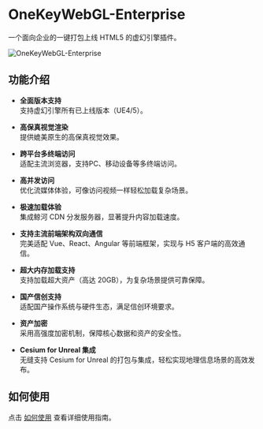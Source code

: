 # OneKeyWebGL-Enterprise

一个面向企业的一键打包上线 HTML5 的虚幻引擎插件。

![OneKeyWebGL-Enterprise](https://cdn.ginhe.cn/1835029661/%E9%B2%B8%E8%B7%83%E9%93%B6%E6%B2%B3/%E8%99%9A%E5%B9%BB%E4%B8%8A%E7%BA%BF%E4%BA%86/%E5%AE%98%E7%BD%91%E7%B4%A0%E6%9D%90/OneKeyWebGL.png)

## 功能介绍
- **全面版本支持**  
  支持虚幻引擎所有已上线版本（UE4/5）。
  
- **高保真视觉渲染**  
  提供媲美原生的高保真视觉效果。

- **跨平台多终端访问**  
  适配主流浏览器，支持PC、移动设备等多终端访问。

- **高并发访问**  
  优化流媒体体验，可像访问视频一样轻松加载复杂场景。

- **极速加载体验**  
  集成鲸河 CDN 分发服务器，显著提升内容加载速度。

- **支持主流前端架构双向通信**  
  完美适配 Vue、React、Angular 等前端框架，实现与 H5 客户端的高效通信。

- **超大内存加载支持**  
  支持加载超大资产（高达 20GB），为复杂场景提供可靠保障。

- **国产信创支持**  
  适配国产操作系统与硬件生态，满足信创环境要求。

- **资产加密**  
  采用高强度加密机制，保障核心数据和资产的安全性。

- **Cesium for Unreal 集成**  
  无缝支持 Cesium for Unreal 的打包与集成，轻松实现地理信息场景的高效发布。

## 如何使用  
点击 [如何使用](https://support.qq.com/products/673962/faqs-more/?id=161024) 查看详细使用指南。
